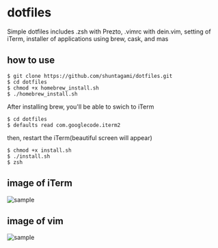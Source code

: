 # dotfiles
Simple dotfiles includes
.zsh with Prezto, 
.vimrc with dein.vim,
setting of iTerm,
installer of applications using brew, cask, and mas

## how to use

```
$ git clone https://github.com/shuntagami/dotfiles.git
$ cd dotfiles
$ chmod +x homebrew_install.sh 
$ ./homebrew_install.sh
```

After installing brew, you'll be able to swich to iTerm<br>
```
$ cd dotfiles
$ defaults read com.googlecode.iterm2
```

then, restart the iTerm(beautiful screen will appear)

```
$ chmod +x install.sh
$ ./install.sh
$ zsh
```

## image of iTerm
![sample](https://user-images.githubusercontent.com/69618840/103264511-44306b00-49ee-11eb-8e5e-4398c46d2993.png)

## image of vim
![sample](https://user-images.githubusercontent.com/69618840/103265101-249a4200-49f0-11eb-9f69-0cf5a6848d74.png)
